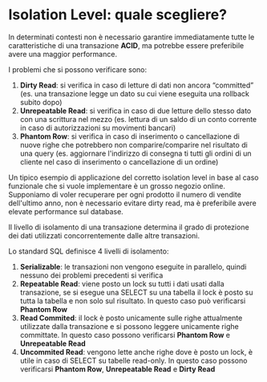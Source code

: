 # Isolation Level: quale scegliere?

In determinati contesti non è necessario garantire immediatamente tutte le caratteristiche di una transazione **ACID**, ma potrebbe essere preferibile avere una maggior performance.

I problemi che si possono verificare sono:
1. **Dirty Read**: si verifica in caso di letture di dati non ancora “committed” (es. una transazione legge un dato su cui viene eseguita una rollback subito dopo)
2. **Unrepeatable Read**: si verifica in caso di due letture dello stesso dato con una scrittura nel mezzo (es. lettura di un saldo di un conto corrente in caso di autorizzazioni su movimenti bancari)
3. **Phantom Row**: si verifica in caso di inserimento o cancellazione di nuove righe che potrebbero non comparire/comparire nel risultato di una query (es. aggiornare l'indirizzo di consegna ti tutti gli ordini di un cliente nel caso di inserimento o cancellazione di un ordine)

Un tipico esempio di applicazione del corretto isolation level in base al caso funzionale che si vuole implementare è un grosso negozio online.
Supponiamo di voler recuperare per ogni prodotto il numero di vendite dell'ultimo anno, non è necessario evitare dirty read, ma è preferibile avere elevate performance sul database.

Il livello di isolamento di una transazione determina il grado di protezione dei dati utilizzati concorrentemente dalle altre transazioni.

Lo standard SQL definisce 4 livelli di isolamento:
1. **Serializable**: le transazioni non vengono eseguite in parallelo, quindi nessuno dei problemi precedenti si verifica
2. **Repeatable Read**: viene posto un lock su tutti i dati usati dalla transazione, se si esegue una SELECT su una tabella il lock è posto su tutta la tabella e non solo sul risultato. In questo caso può verificarsi **Phantom Row**
3. **Read Commited**: il lock è posto unicamente sulle righe attualmente utilizzate dalla transazione e si possono leggere unicamente righe committate. In questo caso possono verificarsi **Phantom Row** e **Unrepeatable Read**
4. **Uncommited Read**: vengono lette anche righe dove è posto un lock, è utile in caso di SELECT su tabelle read-only. In questo caso possono verificarsi **Phantom Row**, **Unrepeatable Read** e **Dirty Read**